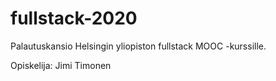 # fullstack-2020
Palautuskansio Helsingin yliopiston fullstack MOOC -kurssille.

Opiskelija: Jimi Timonen
